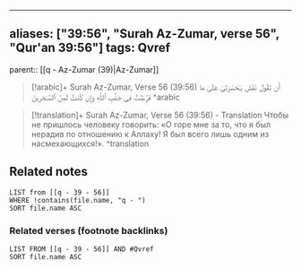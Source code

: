 
---
aliases: ["39:56", "Surah Az-Zumar, verse 56", "Qur'an 39:56"]
tags: Qvref
---

parent:: [[q - Az-Zumar (39)|Az-Zumar]]

> [!arabic]+ Surah Az-Zumar, Verse 56 (39:56)
> <span class="quran-arabic">أَن تَقُولَ نَفْسٌ يَـٰحَسْرَتَىٰ عَلَىٰ مَا فَرَّطتُ فِى جَنۢبِ ٱللَّهِ وَإِن كُنتُ لَمِنَ ٱلسَّـٰخِرِينَ</span>
^arabic

> [!translation]+ Surah Az-Zumar, Verse 56 (39:56) - Translation
> Чтобы не пришлось человеку говорить: «О горе мне за то, что я был нерадив по отношению к Аллаху! Я был всего лишь одним из насмехающихся!».
^translation



## Related notes
```dataview
LIST from [[q - 39 - 56]]
WHERE !contains(file.name, "q - ")
SORT file.name ASC
```

### Related verses (footnote backlinks)
```dataview
LIST FROM [[q - 39 - 56]] AND #Qvref
SORT file.name ASC
```

